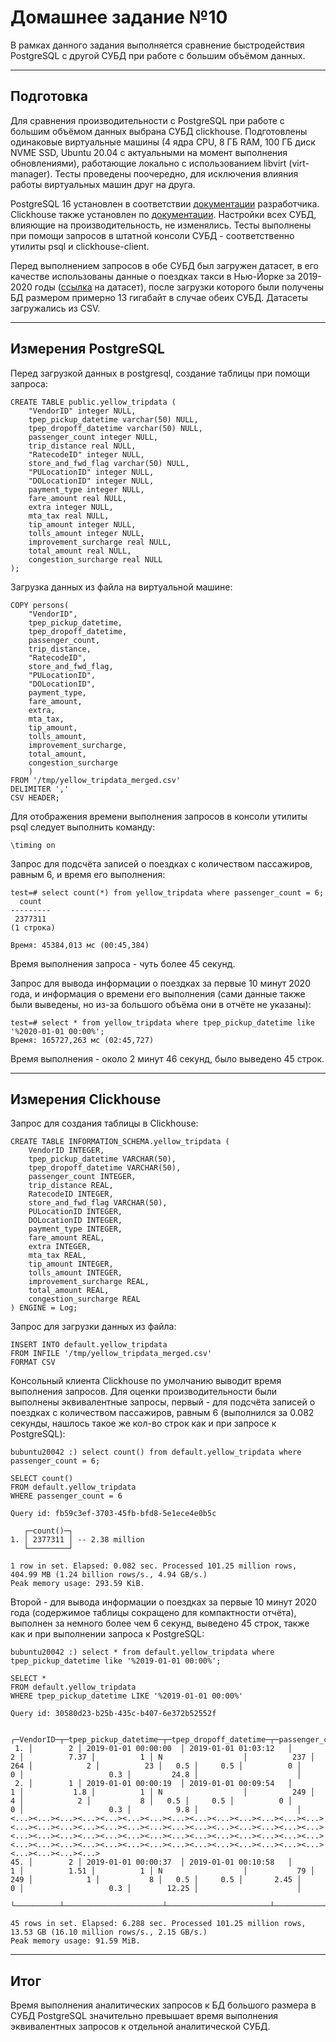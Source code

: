  
# Домашнее задание №10
В рамках данного задания выполняется сравнение быстродействия PostgreSQL с другой СУБД при работе с большим объёмом данных.

---
## Подготовка
Для сравнения производительности с PostgreSQL при работе с большим объёмом данных выбрана СУБД clickhouse. Подготовлены одинаковые виртуальные машины (4 ядра CPU, 8 ГБ RAM, 100 ГБ диск NVME SSD, Ubuntu 20.04 с актуальными на момент выполнения обновлениями), работающие локально с использованием libvirt (virt-manager). Тесты проведены поочередно, для исключения влияния работы виртуальных машин друг на друга.  

PostgreSQL 16 установлен в соответствии [документации](https://www.postgresql.org/download/linux/ubuntu/) разработчика. Clickhouse также установлен по [документации](https://clickhouse.com/docs/ru/getting-started/install). Настройки всех СУБД, влияющие на производительность, не изменялись. Тесты выполнены при помощи запросов в штатной консоли СУБД - соответственно утилиты psql и clickhouse-client.

Перед выполнением запросов в обе СУБД был загружен датасет, в его качестве использованы данные о поездках такси в Нью-Йорке за 2019-2020 годы ([ссылка](https://www.kaggle.com/datasets/microize/newyork-yellow-taxi-trip-data-2020-2019) на датасет), после загрузки которого были получены БД размером примерно 13 гигабайт в случае обеих СУБД. Датасеты загружались из CSV.

---
## Измерения PostgreSQL

Перед загрузкой данных в postgresql, создание таблицы при помощи запроса:
```
CREATE TABLE public.yellow_tripdata (
	"VendorID" integer NULL,
	tpep_pickup_datetime varchar(50) NULL,
	tpep_dropoff_datetime varchar(50) NULL,
	passenger_count integer NULL,
	trip_distance real NULL,
	"RatecodeID" integer NULL,
	store_and_fwd_flag varchar(50) NULL,
	"PULocationID" integer NULL,
	"DOLocationID" integer NULL,
	payment_type integer NULL,
	fare_amount real NULL,
	extra integer NULL,
	mta_tax real NULL,
	tip_amount integer NULL,
	tolls_amount integer NULL,
	improvement_surcharge real NULL,
	total_amount real NULL,
	congestion_surcharge real NULL
);
```
Загрузка данных из файла на виртуальной машине:
```
COPY persons(
	"VendorID",
	tpep_pickup_datetime,
	tpep_dropoff_datetime,
	passenger_count,
	trip_distance,
	"RatecodeID",
	store_and_fwd_flag,
	"PULocationID",
	"DOLocationID",
	payment_type,
	fare_amount,
	extra,
	mta_tax,
	tip_amount,
	tolls_amount,
	improvement_surcharge,
	total_amount,
	congestion_surcharge
	)
FROM '/tmp/yellow_tripdata_merged.csv'
DELIMITER ','
CSV HEADER;
```
Для отображения времени выполнения запросов в консоли утилиты psql следует выполнить команду:
```
\timing on
```
Запрос для подсчёта записей о поездках с количеством пассажиров, равным 6, и время его выполнения:
```
test=# select count(*) from yellow_tripdata where passenger_count = 6;
  count  
---------
 2377311
(1 строка)

Время: 45384,013 мс (00:45,384)
```
Время выполнения запроса - чуть более 45 секунд.

Запрос для вывода информации о поездках за первые 10 минут 2020 года, и информация о времени его выполнения (сами данные также были выведены, но из-за большого объёма они в отчёте не указаны):
```
test=# select * from yellow_tripdata where tpep_pickup_datetime like '%2020-01-01 00:00%';
Время: 165727,263 мс (02:45,727)
```
Время выполнения - около 2 минут 46 секунд, было выведено 45 строк.

---
## Измерения Clickhouse
Запрос для создания таблицы в Clickhouse:
```
CREATE TABLE INFORMATION_SCHEMA.yellow_tripdata (
	VendorID INTEGER,
	tpep_pickup_datetime VARCHAR(50),
	tpep_dropoff_datetime VARCHAR(50),
	passenger_count INTEGER,
	trip_distance REAL,
	RatecodeID INTEGER,
	store_and_fwd_flag VARCHAR(50),
	PULocationID INTEGER,
	DOLocationID INTEGER,
	payment_type INTEGER,
	fare_amount REAL,
	extra INTEGER,
	mta_tax REAL,
	tip_amount INTEGER,
	tolls_amount INTEGER,
	improvement_surcharge REAL,
	total_amount REAL,
	congestion_surcharge REAL
) ENGINE = Log;
```
Запрос для загрузки данных из файла:
```
INSERT INTO default.yellow_tripdata
FROM INFILE '/tmp/yellow_tripdata_merged.csv'
FORMAT CSV
```
Консольный клиента Clickhouse по умолчанию выводит время выполнения запросов. Для оценки производительности были выполнены эквивалентные запросы, первый - для подсчёта записей о поездках с количеством пассажиров, равным 6 (выполнился за 0.082 секунды, нашлось такое же кол-во строк как и при запросе к PostgreSQL):
```
bubuntu20042 :) select count() from default.yellow_tripdata where passenger_count = 6;

SELECT count()
FROM default.yellow_tripdata
WHERE passenger_count = 6

Query id: fb59c3ef-3703-45fb-bfd8-5e1ece4e0b5c

   ┌─count()─┐
1. │ 2377311 │ -- 2.38 million
   └─────────┘

1 row in set. Elapsed: 0.082 sec. Processed 101.25 million rows, 404.99 MB (1.24 billion rows/s., 4.94 GB/s.)
Peak memory usage: 293.59 KiB.
```
Второй - для вывода информации о поездках за первые 10 минут 2020 года (содержимое таблицы сокращено для компактности отчёта), выполнен за немного более чем 6 секунд, выведено 45 строк, также как и при выполнении запроса к PostgreSQL:
```
bubuntu20042 :) select * from default.yellow_tripdata where tpep_pickup_datetime like '%2019-01-01 00:00%';

SELECT *
FROM default.yellow_tripdata
WHERE tpep_pickup_datetime LIKE '%2019-01-01 00:00%'

Query id: 30580d23-b25b-435c-b407-6e372b52552f

    ┌─VendorID─┬─tpep_pickup_datetime─┬─tpep_dropoff_datetime─┬─passenger_count─┬─trip_distance─┬─RatecodeID─┬─store_and_fwd_flag─┬─PULocationID─┬─DOLocationID─┬─payment_type─┬─fare_amount─┬─extra─┬─mta_tax─┬─tip_amount─┬─tolls_amount─┬─improvement_surcharge─┬─total_amount─┬─congestion_surcharge─┐
 1. │        2 │ 2019-01-01 00:00:00  │ 2019-01-01 01:03:12   │               2 │          7.37 │          1 │ N                  │          237 │          264 │            2 │          23 │   0.5 │     0.5 │          0 │            0 │                   0.3 │         24.8 │                      │
 2. │        1 │ 2019-01-01 00:00:19  │ 2019-01-01 00:09:54   │               1 │           1.8 │          1 │ N                  │          249 │            4 │            2 │           8 │   0.5 │     0.5 │          0 │            0 │                   0.3 │          9.8 │                      │
<...><...><...><...><...><...><...><...><...><...><...><...><...><...><...><...><...><...><...><...><...><...><...><...><...><...><...><...><...><...><...><...><...><...><...><...><...><...><...><...><...><...><...><...><...><...><...><...><...><...><...><...><...><...><...><...><...><...><...><...>
45. │        2 │ 2019-01-01 00:00:37  │ 2019-01-01 00:10:58   │               1 │          1.51 │          1 │ N                  │           79 │          249 │            1 │           8 │   0.5 │     0.5 │       2.45 │            0 │                   0.3 │        12.25 │                      │
    └──────────┴──────────────────────┴───────────────────────┴─────────────────┴───────────────┴────────────┴────────────────────┴──────────────┴──────────────┴──────────────┴─────────────┴───────┴─────────┴────────────┴──────────────┴───────────────────────┴──────────────┴──────────────────────┘

45 rows in set. Elapsed: 6.288 sec. Processed 101.25 million rows, 13.53 GB (16.10 million rows/s., 2.15 GB/s.)
Peak memory usage: 91.59 MiB.
```

---
## Итог
Время выполнения аналитических запросов к БД большого размера в СУБД PostgreSQL значительно превышает время выполнения эквивалентных запросов к отдельной аналитической СУБД.